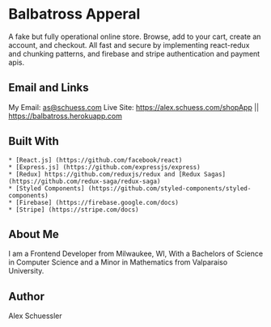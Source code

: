 Balbatross Apperal 
=======
A fake but fully operational online store. Browse, add to your cart, create an account, and checkout. All fast and secure by implementing react-redux and chunking patterns, and firebase and stripe authentication and payment apis.

## Email and Links
My Email: as@schuess.com
Live Site: https://alex.schuess.com/shopApp || https://balbatross.herokuapp.com

## Built With
    * [React.js] (https://github.com/facebook/react)
    * [Express.js] (https://github.com/expressjs/express)
    * [Redux] https://github.com/reduxjs/redux and [Redux Sagas] (https://github.com/redux-saga/redux-saga)
    * [Styled Components] (https://github.com/styled-components/styled-components)
    * [Firebase] (https://firebase.google.com/docs)
    * [Stripe] (https://stripe.com/docs) 

## About Me
I am a Frontend Developer from Milwaukee, WI, With a Bachelors of Science in Computer Science and a Minor in Mathematics from Valparaiso University.

## Author 
Alex Schuessler